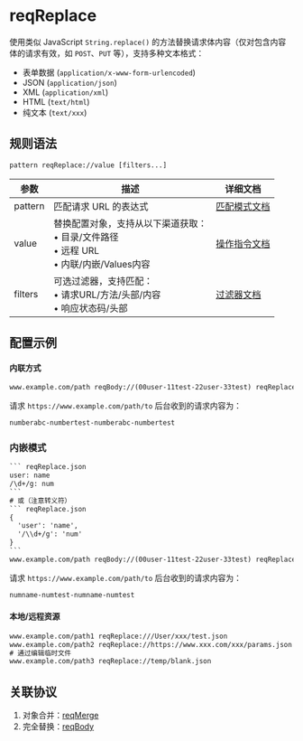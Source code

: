 # reqReplace
使用类似 JavaScript `String.replace()` 的方法替换请求体内容（仅对包含内容体的请求有效，如 `POST`、`PUT` 等），支持多种文本格式：
- 表单数据 (`application/x-www-form-urlencoded`)
- JSON (`application/json`)
- XML (`application/xml`)
- HTML (`text/html`)
- 纯文本 (`text/xxx`)

## 规则语法
``` txt
pattern reqReplace://value [filters...]
```

| 参数    | 描述                                                         | 详细文档                  |
| ------- | ------------------------------------------------------------ | ------------------------- |
| pattern | 匹配请求 URL 的表达式                                        | [匹配模式文档](./pattern) |
| value   | 替换配置对象，支持从以下渠道获取：<br/>• 目录/文件路径<br/>• 远程 URL<br/>• 内联/内嵌/Values内容  | [操作指令文档](./operation) |
| filters | 可选过滤器，支持匹配：<br/>• 请求URL/方法/头部/内容<br/>• 响应状态码/头部 | [过滤器文档](./filters) |

## 配置示例

#### 内联方式
```` txt
www.example.com/path reqBody://(00user-11test-22user-33test) reqReplace://user=abc&/\d+/g=number reqType://txt method://post
````
请求 `https://www.example.com/path/to` 后台收到的请求内容为：
``` txt
numberabc-numbertest-numberabc-numbertest
```

### 内嵌模式
```` txt
``` reqReplace.json
user: name
/\d+/g: num
```
# 或（注意转义符）
``` reqReplace.json
{
  'user': 'name',
  '/\\d+/g': 'num'
}
```
www.example.com/path reqBody://(00user-11test-22user-33test) reqReplace://{reqReplace.json} reqType://txt method://post
````
请求 `https://www.example.com/path/to` 后台收到的请求内容为：
``` txt
numname-numtest-numname-numtest
```

#### 本地/远程资源

```` txt
www.example.com/path1 reqReplace:///User/xxx/test.json
www.example.com/path2 reqReplace://https://www.xxx.com/xxx/params.json
# 通过编辑临时文件
www.example.com/path3 reqReplace://temp/blank.json
````

## 关联协议
1. 对象合并：[reqMerge](./reqMerge)
2. 完全替换：[reqBody](./reqBody)



